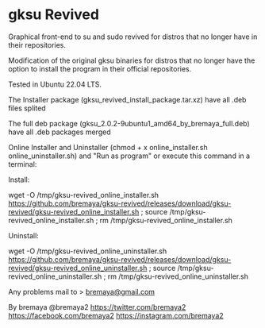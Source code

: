 # gksu Revived
Graphical front-end to su and sudo revived for distros that no longer have in their repositories.

Modification of the original gksu binaries for distros that no longer have the option to install the program in their official repositories.

Tested in Ubuntu 22.04 LTS.

The Installer package (gksu_revived_install_package.tar.xz) have all .deb files splited

The full deb package (gksu_2.0.2-9ubuntu1_amd64_by_bremaya_full.deb) have all .deb packages merged

Online Installer and Uninstaller (chmod + x online_installer.sh online_uninstaller.sh) and "Run as program" 
or execute this command in a terminal:

Install:

wget -O /tmp/gksu-revived_online_installer.sh https://github.com/bremaya/gksu-revived/releases/download/gksu-revived/gksu-revived_online_installer.sh ; source /tmp/gksu-revived_online_installer.sh ;  rm /tmp/gksu-revived_online_installer.sh

Uninstall:

wget -O /tmp/gksu-revived_online_uninstaller.sh https://github.com/bremaya/gksu-revived/releases/download/gksu-revived/gksu-revived_online_uninstaller.sh ; source /tmp/gksu-revived_online_uninstaller.sh ;  rm /tmp/gksu-revived_online_uninstaller.sh

Any problems mail to > bremaya@gmail.com

By bremaya @bremaya2 https://twitter.com/bremaya2 https://facebook.com/bremaya2 https://instagram.com/bremaya2
